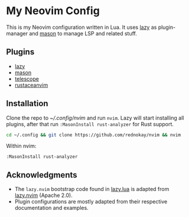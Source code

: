 # My Neovim Config

This is my Neovim configuration written in Lua.
It uses [lazy](https://github.com/folke/lazy.nvim) as plugin-manager and [mason](https://github.com/mason-org/mason.nvim) to manage LSP and related stuff.

## Plugins
- [lazy](https://github.com/folke/lazy.nvim)
- [mason](https://github.com/mason-org/mason.nvim)
- [telescope](https://github.com/nvim-telescope/telescope.nvim)
- [rustaceanvim](https://github.com/mrcjkb/rustaceanvim)

## Installation

Clone the repo to *~/.config/nvim* and run `nvim`. Lazy will start installing all plugins,
after that run `:MasonInstall rust-analyzer` for Rust support.

```bash
cd ~/.config && git clone https://github.com/rednokay/nvim && nvim
```

Within nvim:

```vimscript
:MasonInstall rust-analyzer
```

## Acknowledgments
- The `lazy.nvim` bootstrap code found in [lazy.lua](lua/config/lazy.lua) is adapted from [lazy.nvim](https://github.com/folke/lazy.nvim) (Apache 2.0).
- Plugin configurations are mostly adapted from their respective documentation and examples.
